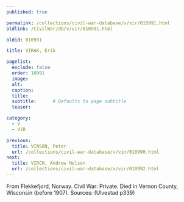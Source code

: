 ```yaml
---
published: true

permalink: /collections/civil-war-database/v/vir/010991.html
oldlink: /CivilWar/db/v/vir/010991.html

oldid: 010991

title: VIRAK, Erik

pagelist:
  exclude: false
  order: 10991
  image: 
  alt:
  caption:
  title:
  subtitle:      # Defaults to page subtitle
  teaser:

category: 
  - V 
  - VIR

previous:
  title: VINSON, Peter
  url: /collections/civil-war-database/v/vin/010990.html  
next:
  title: VIRCH, Andrew Nelson
  url: /collections/civil-war-database/v/vir/010992.html   
---
```

From Flekkefjord, Norway. Civil War: Private. Died in Vernon County, Wisconsin (before 1907). Sources: (Ulvestad p339)
